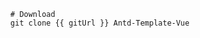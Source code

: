 ```bash-vue [下载源码]
  # Download
  git clone {{ gitUrl }} Antd-Template-Vue

```

<script setup lang="ts">
import { ref } from 'vue'
import { onMounted } from 'vue'

const gitUrl = ref('https://github.com/antd-templater/vue-template-3.x.git')

onMounted(() => {
  const href = window.location.href
  const gitee = 'https://antd-templater.gitee.io/'
  const giteeUrl = 'https://gitee.com/antd-templater/vue-template-3.x.git'

  if (href.startsWith(gitee)) {
    gitUrl.value = giteeUrl
  }
})
</script>
